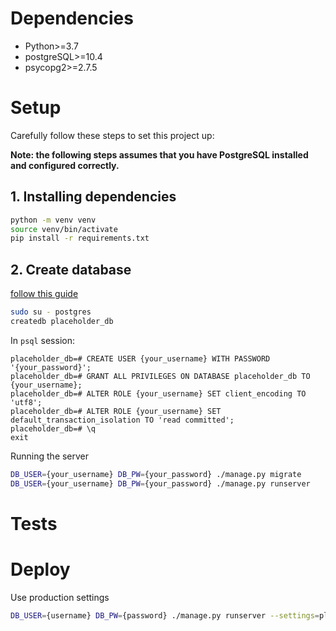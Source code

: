 # Dependencies
* Python>=3.7
* postgreSQL>=10.4
* psycopg2>=2.7.5


# Setup
Carefully follow these steps to set this project up:

**Note: the following steps assumes that you have PostgreSQL installed and
configured correctly.**

## 1. Installing dependencies
```sh
python -m venv venv
source venv/bin/activate
pip install -r requirements.txt
```

## 2. Create database
[follow this guide](https://www.digitalocean.com/community/tutorials/how-to-use-postgresql-with-your-django-application-on-ubuntu-14-04)
```sh
sudo su - postgres
createdb placeholder_db
```
In `psql` session:
```
placeholder_db=# CREATE USER {your_username} WITH PASSWORD '{your_password}';
placeholder_db=# GRANT ALL PRIVILEGES ON DATABASE placeholder_db TO {your_username};
placeholder_db=# ALTER ROLE {your_username} SET client_encoding TO 'utf8';
placeholder_db=# ALTER ROLE {your_username} SET default_transaction_isolation TO 'read committed';
placeholder_db=# \q
exit
```
Running the server
```sh
DB_USER={your_username} DB_PW={your_password} ./manage.py migrate
DB_USER={your_username} DB_PW={your_password} ./manage.py runserver
```

# Tests

# Deploy
Use production settings
```sh
DB_USER={username} DB_PW={password} ./manage.py runserver --settings=placeholder.settings_production
```
